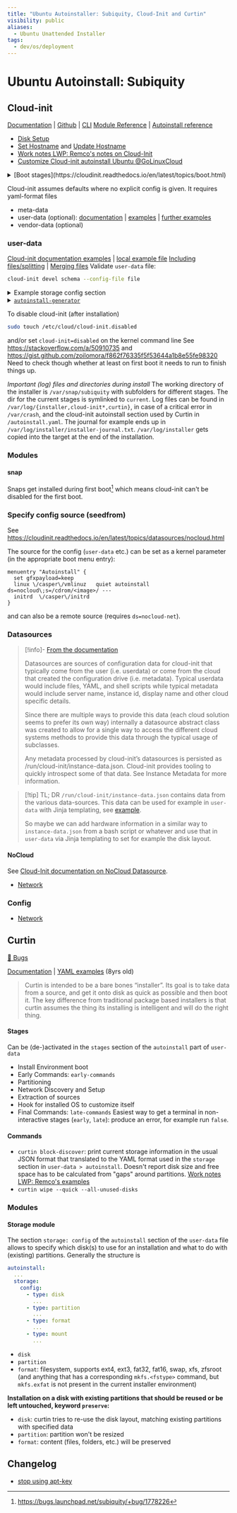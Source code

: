 ```yaml
---
title: "Ubuntu Autoinstaller: Subiquity, Cloud-Init and Curtin"
visibility: public
aliases:
  - Ubuntu Unattended Installer
tags:
  - dev/os/deployment
---
```


# Ubuntu Autoinstall: Subiquity

## Cloud-init

[Documentation](https://cloudinit.readthedocs.io/en/latest/index.html) | [Github](https://github.com/canonical/cloud-init) |  [CLI](https://cloudinit.readthedocs.io/en/latest/topics/cli.html)
[Module Reference](https://cloudinit.readthedocs.io/en/latest/topics/modules.html) | [Autoinstall reference](https://ubuntu.com/server/docs/install/autoinstall-reference)

- [Disk Setup](https://cloudinit.readthedocs.io/en/latest/topics/modules.html#disk-setup)
- [Set Hostname](https://cloudinit.readthedocs.io/en/latest/topics/modules.html#set-hostname) and [Update Hostname](https://cloudinit.readthedocs.io/en/latest/topics/modules.html#update-hostname)
- [Work notes LWP: Remco's notes on Cloud-Init](https://git.lwp.rug.nl/lwp/wiki/-/wikis/remco/cloud-init)
- [Customize Cloud-init autoinstall Ubuntu @GoLinuxCloud](https://www.golinuxcloud.com/customize-cloud-init-user-data-ubuntu/)

<details><summary>[Boot stages](https://cloudinit.readthedocs.io/en/latest/topics/boot.html)</summary>

1. Generator
2. Local
3. Network
4. Config
5. Final

</details>

Cloud-init assumes defaults where no explicit config is given. It requires yaml-format files

- meta-data
- user-data (optional): [documentation](https://cloudinit.readthedocs.io/en/latest/topics/format.html) | [examples](https://cloudinit.readthedocs.io/en/latest/topics/examples.html) | [further examples](https://gist.github.com/dbkinghorn/c236aea31d76028b2b6ccdf6d3c6f07e)
- vendor-data (optional)

### user-data

[Cloud-init documentation examples](https://cloudinit.readthedocs.io/en/latest/topics/examples.html) |  [local example file](file:///home/erfort/journal/journal/20220429_user-data_preserve)
[Including files/splitting](https://cloudinit.readthedocs.io/en/latest/topics/format.html#include-file) | [Merging files](https://cloudinit.readthedocs.io/en/latest/topics/merging.html)
Validate `user-data` file:

```bash
cloud-init devel schema --config-file file
```

<details><summary>Example storage config section</summary>

```yaml
storage:
  # version: 2
  # swap:
  #   size: 8G
  config:
    - type: disk
      id: the_disk
      ptable: gpt
      grub_device: true
      preserve: true
    # bios_grub will allow an EFI system to use BIOS boot as well. Should only be needed in bios boot mode, not for efi
    # - { type: partition, id: bios_grub, device: the_disk,   size: 1M,   flag: bios_grub,   preserve: false, grub_device: true } # bios_grub
    - { type: partition, device: the_disk, id: efi,     number: 2, size: 512M,   preserve: true, flag: boot, grub_device: true }  # EFI
    - { type: partition, device: the_disk, id: root,    number: 3, size: 100G,   preserve: true, wipe: superblock } # root
    - { type: partition, device: the_disk, id: var_tmp, number: 5, size: 20G,    preserve: true, wipe: superblock } # /var/tmp
    - { type: partition, device: the_disk, id: swap,    number: 4, size: 8G,     preserve: true, flag: swap } # swap
    - { type: partition, device: the_disk, id: keep1,   number: 1, size: 50G,    preserve: true } # "windows"
    - { type: partition, device: the_disk, id: keep2,   number: 6, size: 23082303488, preserve: true } # "D"
    # Since this is the last partition, curtin is very specific about the size!
    #
    - { type: format, volume: efi,     id: efi_fs,     fstype: fat32, label: EFI,      }
    - { type: format, volume: root,    id: root_fs,    fstype: ext4,  label: root   }
    - { type: format, volume: var_tmp, id: var_tmp_fs, fstype: ext4,  label: vartmp }
    - { type: format, volume: swap,    id: swap_fs,    fstype: swap,  label: swap   }
    - { type: format, volume: keep1,   id: keep1_fs,   fstype: ntfs,  preserve: true }
    - { type: format, volume: keep2,   id: keep2_fs,   fstype: fat32, preserve: true, label: data }
    #
    - { type: mount, device: efi_fs,     id: mnt0, path: /boot/efi }
    - { type: mount, device: root_fs,    id: mnt1, path: / }
    - { type: mount, device: var_tmp_fs, id: mnt2, path: /var/tmp }
    - { type: mount, device: swap_fs,    id: mnt3, path: '' }
    - { type: mount, device: keep2_fs,   id: mnt4, path: /D }
```

</details>

<details><summary><a href="https://discourse.ubuntu.com/t/autoinstall-generator-tool-to-help-with-creation-of-autoinstall-files-based-on-preseed/21334"><code>autoinstall-generator</code></a></summary>

Converting the preseed to <code>cloud-init</code> format can partially be done with <code>autoinstall-generator</code>
<ul>
<li>source: <https://github.com/covertsh/ubuntu-autoinstall-generator></li>
<li>install snap <https://snapcraft.io/autoinstall-generator></li>
<li>run</li>
</ul>

```bash
autoinstall-generator --cloud --debug preseed.txt user-data
```

but most of our preseed isn't supported as can be seen in the debug output.
</details>

To disable cloud-init (after installation)

```bash
sudo touch /etc/cloud/cloud-init.disabled
```

and/or set `cloud-init=disabled` on the kernel command line
See <https://stackoverflow.com/a/50910735>
and <https://gist.github.com/zoilomora/f862f76335f5f53644a1b8e55fe98320>
Need to check though whether at least on first boot it needs to run to finish things up.

*Important (log) files and directories during install*
The working directory of the installer is `/var/snap/subiquity` with subfolders for different stages. The dir for the current stages is symlinked to `current`.
Log files can be found in `/var/log/{installer,cloud-init*,curtin}`, in case of a critical error in `/var/crash`, and the cloud-init autoinstall section used by Curtin in `/autoinstall.yaml`. The journal for example ends up in `/var/log/installer/installer-journal.txt`.
`/var/log/installer` gets copied into the target at the end of the installation.

### Modules

#### snap

Snaps get installed during first boot[^1] which means cloud-init can't be disabled for the first boot.

[^1]: <https://bugs.launchpad.net/subiquity/+bug/1778226>

### Specify config source (seedfrom)

See <https://cloudinit.readthedocs.io/en/latest/topics/datasources/nocloud.html>

The source for the config (`user-data` etc.) can be set as a kernel parameter (in the appropriate boot menu entry):

```
menuentry "Autoinstall" {
  set gfxpayload=keep
  linux \/casper\/vmlinuz   quiet autoinstall ds=nocloud\;s=/cdrom/<image>/ ---
  initrd  \/casper\/initrd
}
```

and can also be a remote source (requires `ds=nocloud-net`).

### Datasources

> [!info]- [From the documentation](https://cloudinit.readthedocs.io/en/latest/topics/datasources.html)
>
> Datasources are sources of configuration data for cloud-init that typically come from the user (i.e. userdata) or come from the cloud that created the configuration drive (i.e. metadata). Typical userdata would include files, YAML, and shell scripts while typical metadata would include server name, instance id, display name and other cloud specific details.
>
> Since there are multiple ways to provide this data (each cloud solution seems to prefer its own way) internally a datasource abstract class was created to allow for a single way to access the different cloud systems methods to provide this data through the typical usage of subclasses.
>
> Any metadata processed by cloud-init’s datasources is persisted as /run/cloud-init/instance-data.json. Cloud-init provides tooling to quickly introspect some of that data. See Instance Metadata for more information.

> [!tip] TL; DR
> `/run/cloud-init/instance-data.json` contains data from the various data-sources. This data can be used for example in `user-data` with Jinja templating, see [example](https://cloudinit.readthedocs.io/en/latest/topics/instancedata.html#using-instance-data).
>
> So maybe we can add hardware information in a similar way to `instance-data.json` from a bash script or whatever and use that in `user-data` via Jinja templating to set for example the disk layout.

#### NoCloud

See [Cloud-Init documentation on NoCloud Datasource](https://cloudinit.readthedocs.io/en/latest/reference/datasources/nocloud.html).

- [Network](https://cloudinit.readthedocs.io/en/latest/reference/datasources/nocloud.html#example-config)

### Config

- [Network](https://cloudinit.readthedocs.io/en/latest/reference/network-config.html)

## Curtin

[🐛 Bugs](https://bugs.launchpad.net/curtin/+bugs)

[Documentation](https://curtin.readthedocs.io/en/latest/index.html) |  [YAML examples](https://github.com/canonical/curtin/tree/master/examples) (8yrs old)
> Curtin is intended to be a bare bones “installer”. Its goal is to take data from a source, and get it onto disk as quick as possible and then boot it. The key difference from traditional package based installers is that curtin assumes the thing its installing is intelligent and will do the right thing.

#### Stages

Can be (de-)activated in the `stages` section of the `autoinstall` part of `user-data`

- Install Environment boot
- Early Commands: `early-commands`
- Partitioning
- Network Discovery and Setup
- Extraction of sources
- Hook for installed OS to customize itself
- Final Commands: `late-commands`
Easiest way to get a terminal in non-interactive stages (`early`, `late`): produce an error, for example run `false`.

#### Commands

- `curtin block-discover`: print current storage information in the usual JSON format that translated to the YAML format used in the `storage` section in `user-data > autoinstall`. Doesn't report disk size and free space has to be calculated from "gaps" around partitions.
  [Work notes LWP: Remco's examples](https://git.lwp.rug.nl/lwp/unattended/lwp5/-/commit/d2b61dba51093790528bbdcf976614d42386fffc)
- `curtin wipe --quick --all-unused-disks`

### Modules

#### Storage module

The section `storage: config` of the `autoinstall` section of the `user-data` file allows to specify which disk(s) to use for an installation and what to do with (existing) partitions. Generally the structure is

```yaml
autoinstall:
  ...
  storage:
    config:
      - type: disk
        ...
      - type: partition
        ...
      - type: format
        ...
      - type: mount
        ...
```

- `disk`
- `partition`
- `format`: filesystem, supports ext4, ext3, fat32, fat16, swap, xfs, zfsroot (and anything that has a corresponding `mkfs.<fstype>` command, but `mkfs.exfat` is not present in the current installer environment)

__Installation on a disk with existing partitions that should be reused or be left untouched, keyword `preserve`:__

- `disk`: curtin tries to re-use the disk layout, matching existing partitions with specified data
- `partition`: partition won't be resized
- `format`:  content (files, folders, etc.) will be preserved

## Changelog

- [stop using apt-key](https://github.com/canonical/curtin/commit/1797204fd5df4e0a647d73734e2f47691828c0a1)
